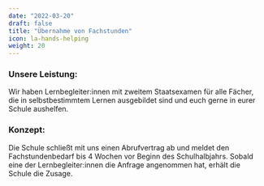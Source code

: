 ```yaml
---
date: "2022-03-20"
draft: false
title: "Übernahme von Fachstunden"
icon: la-hands-helping
weight: 20
---
```


### Unsere Leistung: 
Wir haben Lernbegleiter:innen mit zweitem Staatsexamen für alle Fächer, die in selbstbestimmtem Lernen ausgebildet sind und euch gerne in eurer Schule aushelfen.

### Konzept: 
Die Schule schließt mit uns einen Abrufvertrag ab und meldet den Fachstundenbedarf bis 4 Wochen vor Beginn des Schulhalbjahrs. Sobald eine der Lernbegleiter:innen die Anfrage angenommen hat, erhält die Schule die Zusage.
